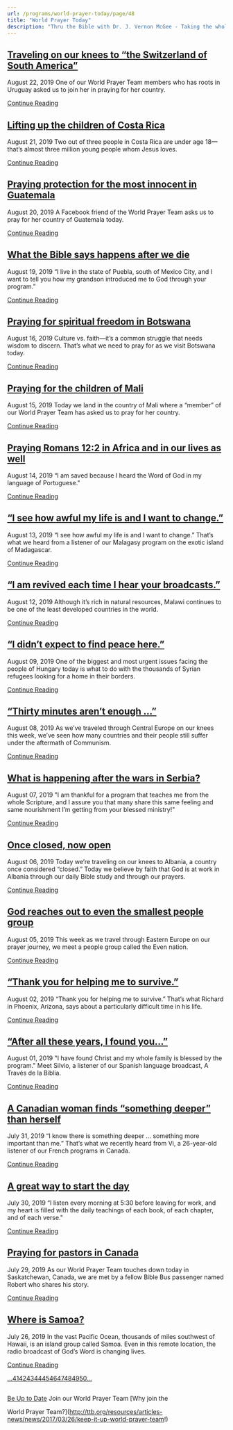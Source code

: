 ```yaml
---
url: /programs/world-prayer-today/page/48
title: "World Prayer Today"
description: "Thru the Bible with Dr. J. Vernon McGee - Taking the whole Word to the whole world"
---
```







## [Traveling on our knees to “the Switzerland of South America”](../world-prayer-today/2019/08/22/traveling-on-our-knees-to-the-switzerland-of-south-america)


August 22, 2019
One of our World Prayer Team members who has roots in Uruguay asked us to join her in praying for her country.


[Continue Reading](../world-prayer-today/2019/08/22/traveling-on-our-knees-to-the-switzerland-of-south-america)




## [Lifting up the children of Costa Rica](../world-prayer-today/2019/08/21/lifting-up-the-children-of-costa-rica)


August 21, 2019
Two out of three people in Costa Rica are under age 18—that’s almost three million young people whom Jesus loves.


[Continue Reading](../world-prayer-today/2019/08/21/lifting-up-the-children-of-costa-rica)




## [Praying protection for the most innocent in Guatemala](../world-prayer-today/2019/08/20/praying-protection-for-the-most-innocent-in-guatemala)


August 20, 2019
A Facebook friend of the World Prayer Team asks us to pray for her country of Guatemala today.


[Continue Reading](../world-prayer-today/2019/08/20/praying-protection-for-the-most-innocent-in-guatemala)




## [What the Bible says happens after we die](../world-prayer-today/2019/08/19/what-the-bible-says-happens-after-we-die)


August 19, 2019
“I live in the state of Puebla, south of Mexico City, and I want to tell you how my grandson introduced me to God through your program.”


[Continue Reading](../world-prayer-today/2019/08/19/what-the-bible-says-happens-after-we-die)




## [Praying for spiritual freedom in Botswana](../world-prayer-today/2019/08/16/praying-for-spiritual-freedom-in-botswana)


August 16, 2019
Culture vs. faith—it’s a common struggle that needs wisdom to discern. That’s what we need to pray for as we visit Botswana today.


[Continue Reading](../world-prayer-today/2019/08/16/praying-for-spiritual-freedom-in-botswana)




## [Praying for the children of Mali](../world-prayer-today/2019/08/15/praying-for-the-children-of-mali)


August 15, 2019
Today we land in the country of Mali where a “member” of our World Prayer Team has asked us to pray for her country. 


[Continue Reading](../world-prayer-today/2019/08/15/praying-for-the-children-of-mali)




## [Praying Romans 12:2 in Africa and in our lives as well](../world-prayer-today/2019/08/14/praying-romans-12-2-in-africa-and-in-our-lives-as-well)


August 14, 2019
“I am saved because I heard the Word of God in my language of Portuguese."


[Continue Reading](../world-prayer-today/2019/08/14/praying-romans-12-2-in-africa-and-in-our-lives-as-well)




## [“I see how awful my life is and I want to change.”](../world-prayer-today/2019/08/13/i-see-how-awful-my-life-is-and-i-want-to-change-)


August 13, 2019
“I see how awful my life is and I want to change.” That’s what we heard from a listener of our Malagasy program on the exotic island of Madagascar.


[Continue Reading](../world-prayer-today/2019/08/13/i-see-how-awful-my-life-is-and-i-want-to-change-)




## [“I am revived each time I hear your broadcasts.”](../world-prayer-today/2019/08/12/i-am-revived-each-time-i-hear-your-broadcasts-)


August 12, 2019
Although it’s rich in natural resources, Malawi continues to be one of the least developed countries in the world.


[Continue Reading](../world-prayer-today/2019/08/12/i-am-revived-each-time-i-hear-your-broadcasts-)




## [“I didn’t expect to find peace here.”](../world-prayer-today/2019/08/09/i-didn-t-expect-to-find-peace-here-)


August 09, 2019
One of the biggest and most urgent issues facing the people of Hungary today is what to do with the thousands of Syrian refugees looking for a home in their borders. 


[Continue Reading](../world-prayer-today/2019/08/09/i-didn-t-expect-to-find-peace-here-)




## [“Thirty minutes aren’t enough …”](../world-prayer-today/2019/08/08/thirty-minutes-aren-t-enough)


August 08, 2019
As we’ve traveled through Central Europe on our knees this week, we’ve seen how many countries and their people still suffer under the aftermath of Communism. 


[Continue Reading](../world-prayer-today/2019/08/08/thirty-minutes-aren-t-enough)




## [What is happening after the wars in Serbia?](../world-prayer-today/2019/08/07/what-is-happening-after-the-wars-in-serbia)


August 07, 2019
"I am thankful for a program that teaches me from the whole Scripture, and I assure you that many share this same feeling and same nourishment I’m getting from your blessed ministry!"


[Continue Reading](../world-prayer-today/2019/08/07/what-is-happening-after-the-wars-in-serbia)




## [Once closed, now open](../world-prayer-today/2019/08/06/once-closed-now-open)


August 06, 2019
Today we’re traveling on our knees to Albania, a country once considered “closed.” Today we believe by faith that God is at work in Albania through our daily Bible study and through our prayers.


[Continue Reading](../world-prayer-today/2019/08/06/once-closed-now-open)




## [God reaches out to even the smallest people group](../world-prayer-today/2019/08/05/god-reaches-out-to-even-the-smallest-people-group)


August 05, 2019
This week as we travel through Eastern Europe on our prayer journey, we meet a people group called the Even nation.


[Continue Reading](../world-prayer-today/2019/08/05/god-reaches-out-to-even-the-smallest-people-group)




## [“Thank you for helping me to survive.”](../world-prayer-today/2019/08/02/thank-you-for-helping-me-to-survive-)


August 02, 2019
“Thank you for helping me to survive.” That’s what Richard in Phoenix, Arizona, says about a particularly difficult time in his life.


[Continue Reading](../world-prayer-today/2019/08/02/thank-you-for-helping-me-to-survive-)




## [“After all these years, I found you…”](../world-prayer-today/2019/08/01/after-all-these-years-i-found-you)


August 01, 2019
"I have found Christ and my whole family is blessed by the program." Meet Silvio, a listener of our Spanish language broadcast, A Través de la Biblia. 


[Continue Reading](../world-prayer-today/2019/08/01/after-all-these-years-i-found-you)




## [A Canadian woman finds “something deeper” than herself](../world-prayer-today/2019/07/31/a-canadian-woman-finds-something-deeper-than-herself)


July 31, 2019
“I know there is something deeper … something more important than me.” That’s what we recently heard from Vi, a 26-year-old listener of our French programs in Canada.


[Continue Reading](../world-prayer-today/2019/07/31/a-canadian-woman-finds-something-deeper-than-herself)




## [A great way to start the day](../world-prayer-today/2019/07/30/a-great-way-to-start-the-day)


July 30, 2019
“I listen every morning at 5:30 before leaving for work, and my heart is filled with the daily teachings of each book, of each chapter, and of each verse."


[Continue Reading](../world-prayer-today/2019/07/30/a-great-way-to-start-the-day)




## [Praying for pastors in Canada](../world-prayer-today/2019/07/29/praying-for-pastors-in-canada)


July 29, 2019
As our World Prayer Team touches down today in Saskatchewan, Canada, we are met by a fellow Bible Bus passenger named Robert who shares his story.


[Continue Reading](../world-prayer-today/2019/07/29/praying-for-pastors-in-canada)




## [Where is Samoa?](../world-prayer-today/2019/07/26/where-is-samoa)


July 26, 2019
In the vast Pacific Ocean, thousands of miles southwest of Hawaii, is an island group called Samoa. Even in this remote location, the radio broadcast of God’s Word is changing lives. 


[Continue Reading](../world-prayer-today/2019/07/26/where-is-samoa)





[...](https://ttb.org/programs/world-prayer-today/page/40)[41](https://ttb.org/programs/world-prayer-today/page/41)[42](https://ttb.org/programs/world-prayer-today/page/42)[43](https://ttb.org/programs/world-prayer-today/page/43)[44](https://ttb.org/programs/world-prayer-today/page/44)[45](https://ttb.org/programs/world-prayer-today/page/45)[46](https://ttb.org/programs/world-prayer-today/page/46)[47](https://ttb.org/programs/world-prayer-today/page/47)[48](https://ttb.org/programs/world-prayer-today/page/48)[49](https://ttb.org/programs/world-prayer-today/page/49)[50](https://ttb.org/programs/world-prayer-today/page/50)[...](https://ttb.org/programs/world-prayer-today/page/51)





## 




[Be Up to Date](http://feeds.feedburner.com/WorldPrayerToday "World Prayer Today RSS Feed")
Join our World Prayer Team
[Why join the  

World Prayer Team?](http://ttb.org/resources/articles-news/news/2017/03/26/keep-it-up-world-prayer-team!)




